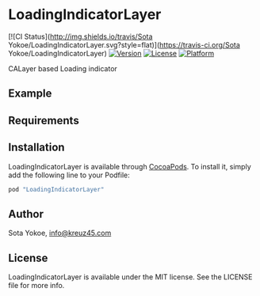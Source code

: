 # LoadingIndicatorLayer

[![CI Status](http://img.shields.io/travis/Sota Yokoe/LoadingIndicatorLayer.svg?style=flat)](https://travis-ci.org/Sota Yokoe/LoadingIndicatorLayer)
[![Version](https://img.shields.io/cocoapods/v/LoadingIndicatorLayer.svg?style=flat)](http://cocoapods.org/pods/LoadingIndicatorLayer)
[![License](https://img.shields.io/cocoapods/l/LoadingIndicatorLayer.svg?style=flat)](http://cocoapods.org/pods/LoadingIndicatorLayer)
[![Platform](https://img.shields.io/cocoapods/p/LoadingIndicatorLayer.svg?style=flat)](http://cocoapods.org/pods/LoadingIndicatorLayer)

CALayer based Loading indicator

## Example

## Requirements

## Installation

LoadingIndicatorLayer is available through [CocoaPods](http://cocoapods.org). To install
it, simply add the following line to your Podfile:

```ruby
pod "LoadingIndicatorLayer"
```

## Author

Sota Yokoe, info@kreuz45.com

## License

LoadingIndicatorLayer is available under the MIT license. See the LICENSE file for more info.
